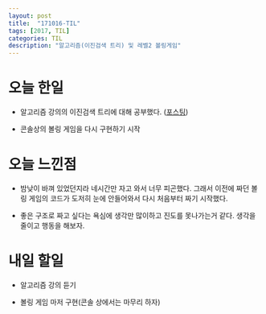 ```yaml
---
layout: post
title:  "171016-TIL"
tags: [2017, TIL]
categories: TIL
description: "알고리즘(이진검색 트리) 및 레벨2 볼링게임"
---
```


오늘 한일
========

- 알고리즘 강의의 이진검색 트리에 대해 공부했다. ([포스팅](https://hue9010.github.io/%EC%95%8C%EA%B3%A0%EB%A6%AC%EC%A6%98/%EC%9D%B4%EC%A7%84%EA%B2%80%EC%83%89%ED%8A%B8%EB%A6%AC(3)/))  

- 콘솔상의 볼링 게임을 다시 구현하기 시작

오늘 느낀점
=========

- 밤낮이 바껴 있었던지라 네시간만 자고 와서 너무 피곤했다. 그래서 이전에 짜던 볼링 게임의 코드가 도저히 눈에 안들어와서 다시 처음부터 짜기 시작했다.

- 좋은 구조로 짜고 싶다는 욕심에 생각만 많이하고 진도를 못나가는거 같다. 생각을 줄이고 행동을 해보자.

내일 할일
=========

- 알고리즘 강의 듣기

- 볼링 게임 마저 구현(콘솔 상에서는 마무리 하자)  
